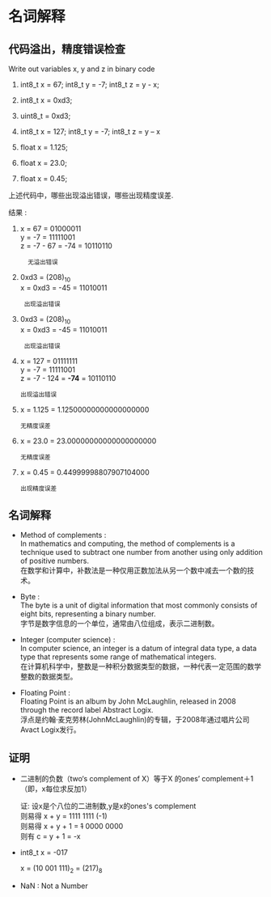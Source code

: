
名词解释
===



## [](header-1) 代码溢出，精度错误检查

Write out variables x, y and z in binary code

1) int8_t x = 67;  int8_t y = -7;   int8_t z = y - x;  
2) int8_t x = 0xd3;    
3) uint8_t = 0xd3;    
4) int8_t x = 127;  int8_t y = -7;   int8_t z = y – x    
    
5) float x = 1.125;     
6) float x = 23.0;     
7) float x = 0.45;    

上述代码中，哪些出现溢出错误，哪些出现精度误差.

结果 :

1) x = 67 = 01000011   
   y = -7 = 11111001   
   z =  -7 - 67 = -74 = 10110110     

         无溢出错误

2) 0xd3 =  (208)<sub>10</sub>   
x = 0xd3 = -45 = 11010011   
  
        出现溢出错误

3) 0xd3 =  (208)<sub>10</sub>  
x = 0xd3 = -45 = 11010011     

        出现溢出错误

4)  x = 127 = 01111111   
    y = -7 = 11111001   
    z = -7 - 124 = **-74** = 10110110   

        出现溢出错误

5)  x = 1.125 = 1.12500000000000000000

        无精度误差

6)  x = 23.0 = 23.00000000000000000000     

        无精度误差

7)  x = 0.45 = 0.44999998807907104000

        出现精度误差

## [](header-2) 名词解释

*   Method of complements :    
    In mathematics and computing, the method of complements is a technique used to subtract one number from another using only addition of positive numbers.    
    在数学和计算中，补数法是一种仅用正数加法从另一个数中减去一个数的技术。

*   Byte   :   
    The byte is a unit of digital information that most commonly consists of eight bits, representing a binary number.    
    字节是数字信息的一个单位，通常由八位组成，表示二进制数。 

*   Integer (computer science)  :   
    In computer science, an integer is a datum of integral data type, a data type that represents some range of mathematical integers.   
    在计算机科学中，整数是一种积分数据类型的数据，一种代表一定范围的数学整数的数据类型。

*   Floating Point  :   
    Floating Point is an album by John McLaughlin, released in 2008 through the record label Abstract Logix.   
    浮点是约翰·麦克劳林(JohnMcLaughlin)的专辑，于2008年通过唱片公司Avact Logix发行。

## [](header-3) 证明

*   二进制的负数（two‘s complement of X）等于X 的ones’ complement＋1（即，x每位求反加1）

    证: 设x是个八位的二进制数,y是x的ones's complement   
        则易得 x + y = 1111 1111 (-1)  
        则易得 x + y + 1 = ~~1~~ 0000 0000  
        则有 c = y + 1 = -x


*   int8_t x = -017

    x = (10 001 111)<sub>2</sub> = (217)<sub>8</sub>

*   NaN : Not a Number